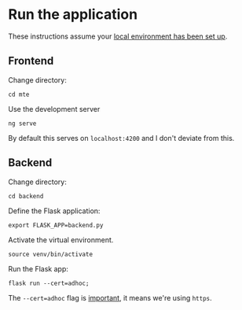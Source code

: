 # Run the application

These instructions assume your [local environment has been set up](setup-local-environment.md).

## Frontend

Change directory:

```
cd mte
```

Use the development server

```
ng serve
```

By default this serves on `localhost:4200` and I don't deviate from this.

## Backend

Change directory:

```
cd backend
```

Define the Flask application:

```
export FLASK_APP=backend.py
```

Activate the virtual environment.

```
source venv/bin/activate
```

Run the Flask app:

```
flask run --cert=adhoc;
```

The `--cert=adhoc` flag is [important](https://blog.miguelgrinberg.com/post/running-your-flask-application-over-https), it means we're using `https`.